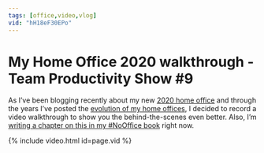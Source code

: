 ```yaml
---
tags: [office,video,vlog]
vid: "hH18eF30EPo"
---
```


# My Home Office 2020 walkthrough - Team Productivity Show #9

As I’ve been blogging recently about my new [2020 home office](/office) and through the years I’ve posted the [evolution of my home offices](https://sliwinski.com/tag/office/), I decided to record a video walkthrough to show you the behind-the-scenes even better. Also, I’m [writing a chapter on this in my #NoOffice book](https://NoOffice.org/book/home) right now.

{% include video.html id=page.vid %}

<!--More-->


[n]: https://nozbe.com/